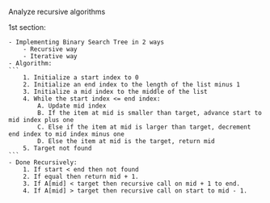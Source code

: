 Analyze recursive algorithms

1st section:

	- Implementing Binary Search Tree in 2 ways
		- Recursive way
		- Iterative way
	- Algorithm:
	```
		1. Initialize a start index to 0
		2. Initialize an end index to the length of the list minus 1
		3. Initialize a mid index to the middle of the list
		4. While the start index <= end index:
			A. Update mid index
			B. If the item at mid is smaller than target, advance start to mid index plus one
			C. Else if the item at mid is larger than target, decrement end index to mid index minus one
			D. Else the item at mid is the target, return mid
		5. Target not found
	```
	- Done Recursively:
		1. If start < end then not found
		2. If equal then return mid + 1.
		3. If A[mid] < target then recursive call on mid + 1 to end.
		4. If A[mid] > target then recursive call on start to mid - 1.




